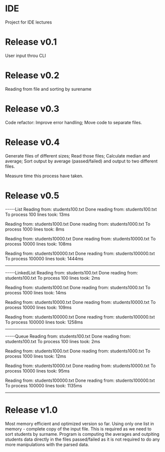 # IDE
Project for IDE lectures

# Release v0.1
User input throu CLI

# Release v0.2
Reading from file and sorting by surename

# Release v0.3
Code refactor:
Improve error handling;
Move code to separate files.

# Release v0.4
Generate files of different sizes;
Read those files;
Calculate median and average;
Sort output by average (passed/failed) and output to two different files.

Measure time this process have taken.

# Release v0.5
-----List
Reading from: students100.txt
Done reading from: students100.txt
To process 100 lines took: 13ms

Reading from: students1000.txt
Done reading from: students1000.txt
To process 1000 lines took: 8ms

Reading from: students10000.txt
Done reading from: students10000.txt
To process 10000 lines took: 108ms

Reading from: students100000.txt
Done reading from: students100000.txt
To process 100000 lines took: 1444ms

-----------------
-----LinkedList
Reading from: students100.txt
Done reading from: students100.txt
To process 100 lines took: 2ms

Reading from: students1000.txt
Done reading from: students1000.txt
To process 1000 lines took: 14ms

Reading from: students10000.txt
Done reading from: students10000.txt
To process 10000 lines took: 109ms

Reading from: students100000.txt
Done reading from: students100000.txt
To process 100000 lines took: 1258ms

-----------------
-----Queue
Reading from: students100.txt
Done reading from: students100.txt
To process 100 lines took: 2ms

Reading from: students1000.txt
Done reading from: students1000.txt
To process 1000 lines took: 12ms

Reading from: students10000.txt
Done reading from: students10000.txt
To process 10000 lines took: 95ms

Reading from: students100000.txt
Done reading from: students100000.txt
To process 100000 lines took: 1135ms

-----------------



# Release v1.0
Most memory efficient and optimized version so far.
Using only one list in memory - complete copy of the input file.
This is required as we need to sort students by surname.
Program is computing the averages and outpiting students data directly in the files passed/failed as it is not required to do any more manipulations with the parsed data.

